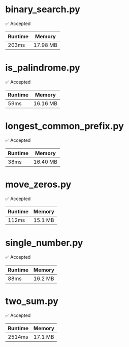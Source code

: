 # binary_search.py
:white_check_mark: Accepted

| Runtime | Memory |
| ------- | ------ |
| 203ms | 17.98 MB |

# is_palindrome.py
:white_check_mark: Accepted

| Runtime | Memory |
| ------- | ------ |
| 59ms | 16.16 MB |

# longest_common_prefix.py
:white_check_mark: Accepted

| Runtime | Memory |
| ------- | ------ |
| 38ms | 16.40 MB |


# move_zeros.py
:white_check_mark: Accepted

| Runtime | Memory |
| ------- | ------ |
| 112ms | 15.1 MB |

# single_number.py
:white_check_mark: Accepted

| Runtime | Memory |
| ------- | ------ |
| 88ms | 16.2 MB |

# two_sum.py
:white_check_mark: Accepted

| Runtime | Memory |
| ------- | ------ |
| 2514ms | 17.1 MB |